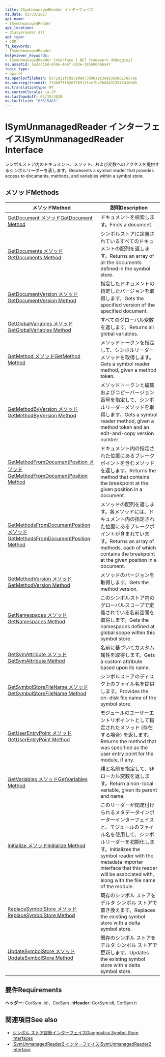 ```yaml
---
title: ISymUnmanagedReader インターフェイス
ms.date: 03/30/2017
api_name:
- ISymUnmanagedReader
api_location:
- diasymreader.dll
api_type:
- COM
f1_keywords:
- ISymUnmanagedReader
helpviewer_keywords:
- ISymUnmanagedReader interface [.NET Framework debugging]
ms.assetid: aa3cc15d-058e-4e6f-b03e-39569646ba47
topic_type:
- apiref
ms.openlocfilehash: b372021fcda39d9973d96a9c39e93e38617887a6
ms.sourcegitcommit: 27db07ffb26f76912feefba7b884313547410db5
ms.translationtype: MT
ms.contentlocale: ja-JP
ms.lasthandoff: 05/19/2020
ms.locfileid: "83615463"
---
```

# <a name="isymunmanagedreader-interface"></a><span data-ttu-id="196a4-102">ISymUnmanagedReader インターフェイス</span><span class="sxs-lookup"><span data-stu-id="196a4-102">ISymUnmanagedReader Interface</span></span>
<span data-ttu-id="196a4-103">シンボルストア内のドキュメント、メソッド、および変数へのアクセスを提供するシンボルリーダーを表します。</span><span class="sxs-lookup"><span data-stu-id="196a4-103">Represents a symbol reader that provides access to documents, methods, and variables within a symbol store.</span></span>  
  
## <a name="methods"></a><span data-ttu-id="196a4-104">メソッド</span><span class="sxs-lookup"><span data-stu-id="196a4-104">Methods</span></span>  
  
|<span data-ttu-id="196a4-105">メソッド</span><span class="sxs-lookup"><span data-stu-id="196a4-105">Method</span></span>|<span data-ttu-id="196a4-106">説明</span><span class="sxs-lookup"><span data-stu-id="196a4-106">Description</span></span>|  
|------------|-----------------|  
|[<span data-ttu-id="196a4-107">GetDocument メソッド</span><span class="sxs-lookup"><span data-stu-id="196a4-107">GetDocument Method</span></span>](isymunmanagedreader-getdocument-method.md)|<span data-ttu-id="196a4-108">ドキュメントを検索します。</span><span class="sxs-lookup"><span data-stu-id="196a4-108">Finds a document.</span></span>|  
|[<span data-ttu-id="196a4-109">GetDocuments メソッド</span><span class="sxs-lookup"><span data-stu-id="196a4-109">GetDocuments Method</span></span>](isymunmanagedreader-getdocuments-method.md)|<span data-ttu-id="196a4-110">シンボルストアに定義されているすべてのドキュメントの配列を返します。</span><span class="sxs-lookup"><span data-stu-id="196a4-110">Returns an array of all the documents defined in the symbol store.</span></span>|  
|[<span data-ttu-id="196a4-111">GetDocumentVersion メソッド</span><span class="sxs-lookup"><span data-stu-id="196a4-111">GetDocumentVersion Method</span></span>](isymunmanagedreader-getdocumentversion-method.md)|<span data-ttu-id="196a4-112">指定したドキュメントの指定したバージョンを取得します。</span><span class="sxs-lookup"><span data-stu-id="196a4-112">Gets the specified version of the specified document.</span></span>|  
|[<span data-ttu-id="196a4-113">GetGlobalVariables メソッド</span><span class="sxs-lookup"><span data-stu-id="196a4-113">GetGlobalVariables Method</span></span>](isymunmanagedreader-getglobalvariables-method.md)|<span data-ttu-id="196a4-114">すべてのグローバル変数を返します。</span><span class="sxs-lookup"><span data-stu-id="196a4-114">Returns all global variables.</span></span>|  
|[<span data-ttu-id="196a4-115">GetMethod メソッド</span><span class="sxs-lookup"><span data-stu-id="196a4-115">GetMethod Method</span></span>](isymunmanagedreader-getmethod-method.md)|<span data-ttu-id="196a4-116">メソッドトークンを指定して、シンボルリーダーメソッドを取得します。</span><span class="sxs-lookup"><span data-stu-id="196a4-116">Gets a symbol reader method, given a method token.</span></span>|  
|[<span data-ttu-id="196a4-117">GetMethodByVersion メソッド</span><span class="sxs-lookup"><span data-stu-id="196a4-117">GetMethodByVersion Method</span></span>](isymunmanagedreader-getmethodbyversion-method.md)|<span data-ttu-id="196a4-118">メソッドトークンと編集およびコピーバージョン番号を指定して、シンボルリーダーメソッドを取得します。</span><span class="sxs-lookup"><span data-stu-id="196a4-118">Gets a symbol reader method, given a method token and an edit-and-copy version number.</span></span>|  
|[<span data-ttu-id="196a4-119">GetMethodFromDocumentPosition メソッド</span><span class="sxs-lookup"><span data-stu-id="196a4-119">GetMethodFromDocumentPosition Method</span></span>](isymunmanagedreader-getmethodfromdocumentposition-method.md)|<span data-ttu-id="196a4-120">ドキュメント内の指定された位置にあるブレークポイントを含むメソッドを返します。</span><span class="sxs-lookup"><span data-stu-id="196a4-120">Returns the method that contains the breakpoint at the given position in a document.</span></span>|  
|[<span data-ttu-id="196a4-121">GetMethodsFromDocumentPosition メソッド</span><span class="sxs-lookup"><span data-stu-id="196a4-121">GetMethodsFromDocumentPosition Method</span></span>](isymunmanagedreader-getmethodsfromdocumentposition-method.md)|<span data-ttu-id="196a4-122">メソッドの配列を返します。各メソッドには、ドキュメント内の指定された位置にあるブレークポイントが含まれています。</span><span class="sxs-lookup"><span data-stu-id="196a4-122">Returns an array of methods, each of which contains the breakpoint at the given position in a document.</span></span>|  
|[<span data-ttu-id="196a4-123">GetMethodVersion メソッド</span><span class="sxs-lookup"><span data-stu-id="196a4-123">GetMethodVersion Method</span></span>](isymunmanagedreader-getmethodversion-method.md)|<span data-ttu-id="196a4-124">メソッドのバージョンを取得します。</span><span class="sxs-lookup"><span data-stu-id="196a4-124">Gets the method version.</span></span>|  
|[<span data-ttu-id="196a4-125">GetNamespaces メソッド</span><span class="sxs-lookup"><span data-stu-id="196a4-125">GetNamespaces Method</span></span>](isymunmanagedreader-getnamespaces-method.md)|<span data-ttu-id="196a4-126">このシンボルストア内のグローバルスコープで定義されている名前空間を取得します。</span><span class="sxs-lookup"><span data-stu-id="196a4-126">Gets the namespaces defined at global scope within this symbol store.</span></span>|  
|[<span data-ttu-id="196a4-127">GetSymAttribute メソッド</span><span class="sxs-lookup"><span data-stu-id="196a4-127">GetSymAttribute Method</span></span>](isymunmanagedreader-getsymattribute-method.md)|<span data-ttu-id="196a4-128">名前に基づいてカスタム属性を取得します。</span><span class="sxs-lookup"><span data-stu-id="196a4-128">Gets a custom attribute based upon its name.</span></span>|  
|[<span data-ttu-id="196a4-129">GetSymbolStoreFileName メソッド</span><span class="sxs-lookup"><span data-stu-id="196a4-129">GetSymbolStoreFileName Method</span></span>](isymunmanagedreader-getsymbolstorefilename-method.md)|<span data-ttu-id="196a4-130">シンボルストアのディスク上のファイル名を提供します。</span><span class="sxs-lookup"><span data-stu-id="196a4-130">Provides the on-disk file name of the symbol store.</span></span>|  
|[<span data-ttu-id="196a4-131">GetUserEntryPoint メソッド</span><span class="sxs-lookup"><span data-stu-id="196a4-131">GetUserEntryPoint Method</span></span>](isymunmanagedreader-getuserentrypoint-method.md)|<span data-ttu-id="196a4-132">モジュールのユーザーエントリポイントとして指定されたメソッド (存在する場合) を返します。</span><span class="sxs-lookup"><span data-stu-id="196a4-132">Returns the method that was specified as the user entry point for the module, if any.</span></span>|  
|[<span data-ttu-id="196a4-133">GetVariables メソッド</span><span class="sxs-lookup"><span data-stu-id="196a4-133">GetVariables Method</span></span>](isymunmanagedreader-getvariables-method.md)|<span data-ttu-id="196a4-134">親と名前を指定して、非ローカル変数を返します。</span><span class="sxs-lookup"><span data-stu-id="196a4-134">Return a non-local variable, given its parent and name.</span></span>|  
|[<span data-ttu-id="196a4-135">Initialize メソッド</span><span class="sxs-lookup"><span data-stu-id="196a4-135">Initialize Method</span></span>](isymunmanagedreader-initialize-method.md)|<span data-ttu-id="196a4-136">このリーダーが関連付けられるメタデータインポーターインターフェイスと、モジュールのファイル名を使用して、シンボルリーダーを初期化します。</span><span class="sxs-lookup"><span data-stu-id="196a4-136">Initializes the symbol reader with the metadata importer interface that this reader will be associated with, along with the file name of the module.</span></span>|  
|[<span data-ttu-id="196a4-137">ReplaceSymbolStore メソッド</span><span class="sxs-lookup"><span data-stu-id="196a4-137">ReplaceSymbolStore Method</span></span>](isymunmanagedreader-replacesymbolstore-method.md)|<span data-ttu-id="196a4-138">既存のシンボル ストアをデルタ シンボル ストアで置き換えます。</span><span class="sxs-lookup"><span data-stu-id="196a4-138">Replaces the existing symbol store with a delta symbol store.</span></span>|  
|[<span data-ttu-id="196a4-139">UpdateSymbolStore メソッド</span><span class="sxs-lookup"><span data-stu-id="196a4-139">UpdateSymbolStore Method</span></span>](isymunmanagedreader-updatesymbolstore-method.md)|<span data-ttu-id="196a4-140">既存のシンボル ストアをデルタ シンボル ストアで更新します。</span><span class="sxs-lookup"><span data-stu-id="196a4-140">Updates the existing symbol store with a delta symbol store.</span></span>|  
  
## <a name="requirements"></a><span data-ttu-id="196a4-141">要件</span><span class="sxs-lookup"><span data-stu-id="196a4-141">Requirements</span></span>  
 <span data-ttu-id="196a4-142">**ヘッダー:** CorSym .idl、CorSym .h</span><span class="sxs-lookup"><span data-stu-id="196a4-142">**Header:** CorSym.idl, CorSym.h</span></span>  
  
## <a name="see-also"></a><span data-ttu-id="196a4-143">関連項目</span><span class="sxs-lookup"><span data-stu-id="196a4-143">See also</span></span>

- [<span data-ttu-id="196a4-144">シンボル ストア診断インターフェイス</span><span class="sxs-lookup"><span data-stu-id="196a4-144">Diagnostics Symbol Store Interfaces</span></span>](diagnostics-symbol-store-interfaces.md)
- [<span data-ttu-id="196a4-145">ISymUnmanagedReader2 インターフェイス</span><span class="sxs-lookup"><span data-stu-id="196a4-145">ISymUnmanagedReader2 Interface</span></span>](isymunmanagedreader2-interface.md)
